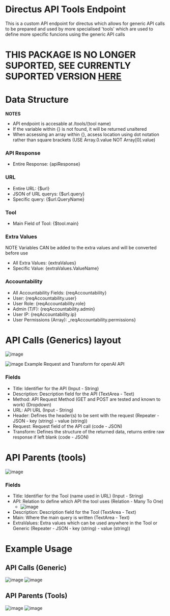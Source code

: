 # Directus API Tools Endpoint
This is a custom API endpoint for directus which allows for generic API calls to be prepared and used by more specialised 'tools' which are used to define more specific funcions using the generic API calls 

# THIS PACKAGE IS NO LONGER SUPORTED, SEE CURRENTLY SUPORTED VERSION [HERE](https://github.com/icmric/api-automations/tree/main)

# Data Structure

**NOTES**
* API endpoint is accesable at /tools/(tool name)
* If the variable within {} is not found, it will be returned unaltered
* When acsessing an array within {}, acsess location using dot notation rather than square brackets (USE Array.0.value NOT Array[0].value) 

### API Response

* Entire Response: {apiResponse}

### URL

* Entire URL: {$url}
* JSON of URL querys: {$url.query}
* Specific query: {$url.QueryName}

### Tool

* Main Field of Tool: {$tool.main}

### Extra Values
NOTE Variables CAN be added to the extra values and will be converted before use

* All Extra Values: {extraValues}
* Specific Value: {extraValues.ValueName}

### Accountability

* All Accountability Fields: {reqAccountability}
* User: {reqAccountability.user}
* User Role: {reqAccountability.role}
* Admin (T/F): {reqAccountability.admin}
* User IP: {reqAccountability.ip}
* User Permissions (Array): _reqAccountability.permissions}

# API Calls (Generics) layout

![image](https://github.com/user-attachments/assets/03db4e5f-c8ed-4970-a04b-7bd27ffa641c)

![image](https://github.com/user-attachments/assets/3326ae5a-dda4-439c-a856-7fa5f43c6922)
Example Request and Transform for openAI API

### Fields

* Title: Identifier for the API (Input - String)
* Description: Description field for the API (TextArea - Text)
* Method: API Request Method (GET and POST are tested and known to work) (Dropdown)
* URL: API URL (Input - String)
* Header: Defines the header(s) to be sent with the request (Repeater - JSON - key (string) - value (string))
* Request: Request field of the API call (code - JSON)
* Transform: Defines the structure of the returned data, returns entire raw response if left blank (code - JSON)

# API Parents (tools)

![image](https://github.com/user-attachments/assets/4f0473eb-5111-47c3-874e-c05f37c6c0b2)

### Fields

* Title: Identifier for the Tool (name used in URL) (Input - String)
* API: Relation to define which API the tool uses (Relation - Many To One)
  * ![image](https://github.com/user-attachments/assets/cb855c46-006b-491b-bcd3-c9ffa425b90f)
* Description: Description field for the Tool (TextArea - Text)
* Main: Where the main query is written (TextArea - Text)
* ExtraValues: Extra values which can be used anywhere in the Tool or Generic (Repeater - JSON - key (string) - value (string))

# Example Usage
## API Calls (Generic)
![image](https://github.com/user-attachments/assets/1ac578da-3b5d-4ba8-acdd-254a51ba3fcb)
![image](https://github.com/user-attachments/assets/81c0ed12-1ba1-41bc-9313-79dccd926635)

## API Parents (Tools)
![image](https://github.com/user-attachments/assets/8aaaecb4-ec5f-4947-93e0-250d53f6b0cb)
![image](https://github.com/user-attachments/assets/d2cbc42e-ff27-409b-bf00-08370eb9198e)

